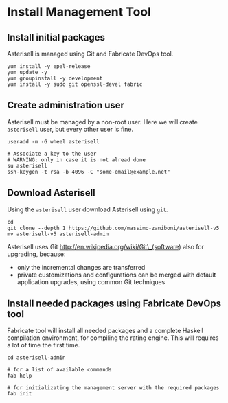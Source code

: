 # Install Management Tool

## Install initial packages

Asterisell is managed using Git and Fabricate DevOps tool.

```
yum install -y epel-release
yum update -y
yum groupinstall -y development 
yum install -y sudo git openssl-devel fabric
```

## Create administration user

Asterisell must be managed by a non-root user. Here we will create ``asterisell`` user, but every other user is fine.

```
useradd -m -G wheel asterisell

# Associate a key to the user 
# WARNING: only in case it is not alread done
su asterisell
ssh-keygen -t rsa -b 4096 -C "some-email@example.net"
```

## Download Asterisell 

Using the ``asterisell`` user download Asterisell using ``git``.

```
cd
git clone --depth 1 https://github.com/massimo-zaniboni/asterisell-v5
mv asterisell-v5 asterisell-admin
```

Asterisell uses Git <http://en.wikipedia.org/wiki/Git\_(software)> also for upgrading, because:

  - only the incremental changes are transferred
  - private customizations and configurations can be merged with default
    application upgrades, using common Git techniques

## Install needed packages using Fabricate DevOps tool

Fabricate tool will install all needed packages and a complete Haskell compilation environment, for compiling the rating engine.
This will requires a lot of time the first time.

```
cd asterisell-admin

# for a list of available commands
fab help

# for initializating the management server with the required packages
fab init 
```


